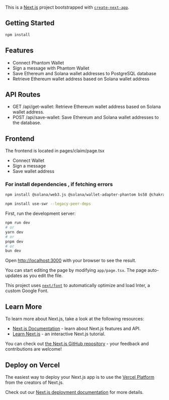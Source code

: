 This is a [Next.js](https://nextjs.org/) project bootstrapped with [`create-next-app`](https://github.com/vercel/next.js/tree/canary/packages/create-next-app).

## Getting Started
```bash 
npm install
``` 
## Features

- Connect Phantom Wallet
- Sign a message with Phantom Wallet
- Save Ethereum and Solana wallet addresses to PostgreSQL database
- Retrieve Ethereum wallet address based on Solana wallet address

## API Routes
- GET /api/get-wallet: Retrieve Ethereum wallet address based on Solana wallet address.
- POST /api/save-wallet: Save Ethereum and Solana wallet addresses to the database.
## Frontend
The frontend is located in pages/claim/page.tsx 

- Connect Wallet
- Sign a message
- Save wallet address

### For install dependencies , if fetching errors
```bash 
npm install @solana/web3.js @solana/wallet-adapter-phantom bs58 @chakra-ui/react @emotion/react @emotion/styled framer-motion pg --legacy-peer-deps

npm install use-swr --legacy-peer-deps

``` 
First, run the development server:

```bash
npm run dev
# or
yarn dev
# or
pnpm dev
# or
bun dev
```

Open [http://localhost:3000](http://localhost:3000) with your browser to see the result.

You can start editing the page by modifying `app/page.tsx`. The page auto-updates as you edit the file.

This project uses [`next/font`](https://nextjs.org/docs/basic-features/font-optimization) to automatically optimize and load Inter, a custom Google Font.

## Learn More

To learn more about Next.js, take a look at the following resources:

- [Next.js Documentation](https://nextjs.org/docs) - learn about Next.js features and API.
- [Learn Next.js](https://nextjs.org/learn) - an interactive Next.js tutorial.

You can check out [the Next.js GitHub repository](https://github.com/vercel/next.js/) - your feedback and contributions are welcome!

## Deploy on Vercel

The easiest way to deploy your Next.js app is to use the [Vercel Platform](https://vercel.com/new?utm_medium=default-template&filter=next.js&utm_source=create-next-app&utm_campaign=create-next-app-readme) from the creators of Next.js.

Check out our [Next.js deployment documentation](https://nextjs.org/docs/deployment) for more details.
